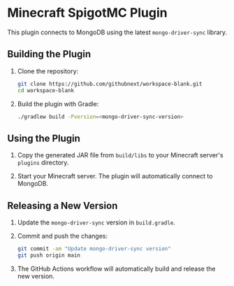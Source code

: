 # Minecraft SpigotMC Plugin

This plugin connects to MongoDB using the latest `mongo-driver-sync` library.

## Building the Plugin

1. Clone the repository:
   ```sh
   git clone https://github.com/githubnext/workspace-blank.git
   cd workspace-blank
   ```

2. Build the plugin with Gradle:
   ```sh
   ./gradlew build -Pversion=<mongo-driver-sync-version>
   ```

## Using the Plugin

1. Copy the generated JAR file from `build/libs` to your Minecraft server's `plugins` directory.

2. Start your Minecraft server. The plugin will automatically connect to MongoDB.

## Releasing a New Version

1. Update the `mongo-driver-sync` version in `build.gradle`.

2. Commit and push the changes:
   ```sh
   git commit -am "Update mongo-driver-sync version"
   git push origin main
   ```

3. The GitHub Actions workflow will automatically build and release the new version.
